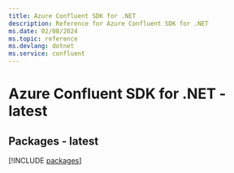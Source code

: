 ```yaml
---
title: Azure Confluent SDK for .NET
description: Reference for Azure Confluent SDK for .NET
ms.date: 02/08/2024
ms.topic: reference
ms.devlang: dotnet
ms.service: confluent
---
```

# Azure Confluent SDK for .NET - latest
## Packages - latest
[!INCLUDE [packages](confluent-index.md)]